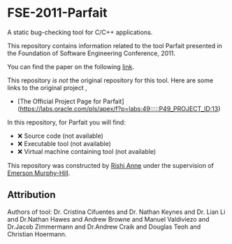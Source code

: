 # FSE-2011-Parfait
A  static bug-checking tool for C/C++ applications.

This repository contains information related to the tool Parfait   presented in the Foundation of Software Engineering Conference, 2011.

You can find the paper on the following  [link](http://dl.acm.org/citation.cfm?doid=2025113.2025183).

This repository _is not_ the original repository for this tool. Here are some links to the original project ,
* [The Official Project Page for Parfait] (https://labs.oracle.com/pls/apex/f?p=labs:49:::::P49_PROJECT_ID:13)


In this repository, for Parfait you will find:

* :x: Source code (not available)
* :x: Executable tool (not available)
* :x: Virtual machine containing tool (not available)

This repository was constructed by [Rishi Anne](https://github.com/rishielnino) under the supervision of [Emerson Murphy-Hill](https://github.com/CaptainEmerson).

## Attribution

Authors of tool: Dr. Cristina Cifuentes and Dr. Nathan Keynes and Dr. Lian Li and Dr.Nathan Hawes and Andrew Browne and Manuel Valdiviezo and Dr.Jacob Zimmermann and Dr.Andrew Craik and Douglas Teoh and	Christian Hoermann.
